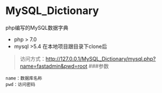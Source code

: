 # MySQL_Dictionary
php编写的MySQL数据字典
* php > 7.0
* mysql >5.4
在本地项目跟目录下clone后
> 访问方式：http://127.0.0.1/MySQL_Dictionary/mysql.php?name=fastadmin&pwd=root
###参数
```
name：数据库名称
pwd：访问密码
```
